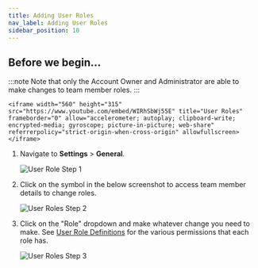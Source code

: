 ```yaml
---
title: Adding User Roles
nav_label: Adding User Roles
sidebar_position: 10
---
```


## Before we begin...

:::note
Note that only the Account Owner and Administrator are able to make changes to team member roles.
:::

    <iframe width="560" height="315" src="https://www.youtube.com/embed/WIRhSbWj55E" title="User Roles" frameborder="0" allow="accelerometer; autoplay; clipboard-write; encrypted-media; gyroscope; picture-in-picture; web-share" referrerpolicy="strict-origin-when-cross-origin" allowfullscreen></iframe>

1. Navigate to **Settings** > **General**. 

     ![User Role Step 1](/assets/studio/User_roles_step_1.png)

2. Click on the symbol in the below screenshot to access team member details to change roles.

     ![User Roles Step 2](/assets/studio/User_roles_step_2.png)

3. Click on the "Role" dropdown and make whatever change you need to make. See [User Role Definitions](/docs/studio/Settings/account-management/User-Role-Definitions) for the various permissions that each role has.

    ![User Roles Step 3](/assets/studio/User_roles_step_3.png)
